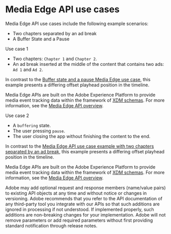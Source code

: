 # Media Edge API use cases

Media Edge API use cases include the following example scenarios:

* Two chapters separated by an ad break
* A Buffer State and a Pause

Use case 1

* Two chapters: `Chapter 1` and `Chapter 2`.
* An ad break inserted at the middle of the content that contains two ads: `Ad 1` and `Ad 2`.

In contrast to the [Buffer state and a pause Media Edge use case](https://developer.adobe.com/analytics-apis/docs/2.0/guides/use-cases/media-edge/buffer-and-pause-timeline/), this example presents a differing offset playhead position in the timeline.

Media Edge APIs are built on the Adobe Experience Platform to provide media event tracking data within the framework of [XDM schemas](https://experienceleague.adobe.com/docs/experience-platform/xdm/home.html#:~:text=Experience%20Data%20Model%20(XDM)%2C,the%20power%20of%20digital%20experiences). For more information, see the [Media Edge API overview](https://experienceleague.adobe.com/docs/experience-platform/edge-network-server-api/media-edge-apis/overview.html).

Use case 2

* A `buffering` state.
* The user pressing `pause`.
* The user closing the app without finishing the content to the end.

In contrast to the [Media Edge API use case example with two chapters separated by an ad break](https://developer.adobe.com/analytics-apis/docs/2.0/guides/use-cases/media-edge/chapters-with-ad-timeline/), this example presents a differing offset playhead position in the timeline.

Media Edge APIs are built on the Adobe Experience Platform to provide media event tracking data within the framework of [XDM schemas](https://experienceleague.adobe.com/docs/experience-platform/xdm/home.html#:~:text=Experience%20Data%20Model%20(XDM)%2C,the%20power%20of%20digital%20experiences). For more information, see the [Media Edge API overview](https://experienceleague.adobe.com/docs/experience-platform/edge-network-server-api/media-edge-apis/overview.html).

<InlineAlert variant="info" slots="text" />

Adobe may add optional request and response members (name/value pairs) to existing API objects at any time and without notice or changes in versioning. Adobe recommends that you refer to the API documentation of any third-party tool you integrate with our APIs so that such additions are ignored in processing if not understood. If implemented properly, such additions are non-breaking changes for your implementation. Adobe will not remove parameters or add required parameters without first providing standard notification through release notes.
